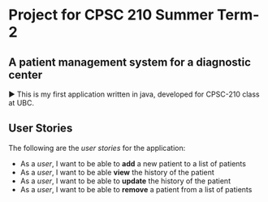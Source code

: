 # Project for CPSC 210 Summer Term-2

## A patient management system for a diagnostic center

:arrow_forward: This is my first application written in java, developed for CPSC-210 class at UBC.  







## User Stories 

The following are the *user stories* for the application:

- As a *user*, I want to be able to **add** a new patient to a list of patients
- As a *user*, I want to be able **view** the history of the patient
- As a *user*, I want to be able to **update** the history of the patient
- As a *user*, I want to be able to **remove** a patient from a list of patients
